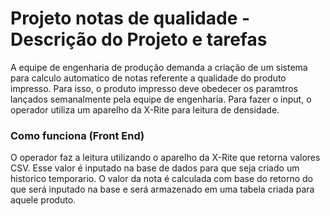 # Projeto notas de qualidade -  Descrição do Projeto e tarefas #

A equipe de engenharia de produção demanda a criação de um sistema para calculo automatico de notas referente a qualidade do produto impresso. 
Para isso, o produto impresso deve obedecer os paramtros lançados semanalmente pela equipe de engenharia. Para fazer o input, o operador utiliza um aparelho da X-Rite para leitura de densidade.

### Como funciona (Front End) ###

O operador faz a leitura utilizando o aparelho da X-Rite que retorna valores CSV. Esse valor é inputado na base de dados para que seja criado um historico temporario. O valor da nota é calculada com base do retorno do que será inputado na base e será armazenado em uma tabela criada para aquele produto.

